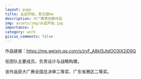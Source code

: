 ```yaml
---
layout: page
title: 丛齿开始，愈见甜me
description: 大广赛策划案作品
img: assets/img/从齿开始.jpg
importance: 2
category: work
giscus_comments: false
---
```


作品链接：https://mp.weixin.qq.com/s/zyF_A8kISJtdOO3IX2iD9Q

任团队主要成员，负责设计与战略构建。

该作品获大广赛全国总决审二等奖、广东省赛区二等奖。
